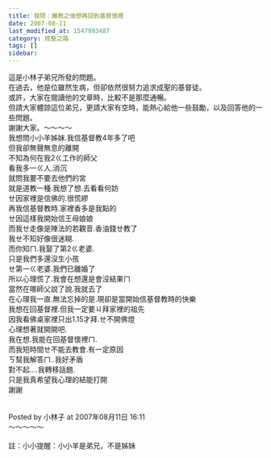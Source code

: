 ```yaml
---
title: 發問：離教之後想再回到基督懷裡
date: 2007-08-11
last_modified_at: 1547993487
category: 成聖之路
tags: []
sidebar: 
---
```


<p>這是小林子弟兄所發的問題。<br/>在過去，他是位雖然生病，但卻依然很努力追求成聖的基督徒。<br/>或許，大家在閱讀他的文章時，比較不是那麼通暢。<br/>但請大家體諒這位弟兄，更請大家有空時，能熱心給他一些鼓勵，以及回答他的一些問題。<br/>謝謝大家。<!--more-->～～～～<br/>我想問小小羊姊妹.我信基督教4年多了吧<br/>但我卻無聲無息的離開<br/>不知為何在我2ㄍ工作的師父<br/>看我多一ㄍ人.消沉<br/>就問我要不要去他們的宮<br/>就是道教一種.我想了想.去看看何妨<br/>ㄝ因家裡是信佛的.很慌繆<br/>再我信基督教時.家裡香多是我點的<br/>ㄝ因這樣我開始信王母娘娘<br/>而我ㄝ走像是陣法的若觀音.香油錢ㄝ教了<br/>我ㄝ不知好像很迷糊.<br/>而你知ㄇ.我娶了第2ㄍ老婆.<br/>只是我們多還沒生小孩<br/>ㄝ第一ㄍ老婆.我們已離婚了<br/>所以心理慌了.我會在想還是會沒結果ㄇ<br/>當然在哪師父說了說.我就去了<br/>在心理我一直.無法忘掉的是.現卻是當開始信基督教時的快樂<br/>我想在回基督裡.但我一定要ㄐ拜家裡的祖先<br/>因我看佛桌家裡只出1.15才拜.ㄝ不開佛燈<br/>心理想著就開開吧.<br/>我在想.我能在回基督懷裡ㄇ.<br/>而我短時間ㄝ不能去教會.有一定原因<br/>ㄎ幫我解答ㄇ..我好矛盾<br/>對不起....我轉移話題.<br/>只是我真希望我心理的結能打開<br/>謝謝<br/><br/><br/>Posted by 小林子 at 2007年08月11日 16:11 <br/>～～～～～<br/><br/>註：小小提醒：小小羊是弟兄，不是姊妹<br/><br/><br/>
</p>